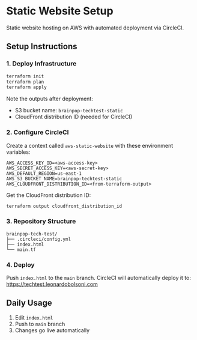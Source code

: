 # Static Website Setup

Static website hosting on AWS with automated deployment via CircleCI.

## Setup Instructions

### 1. Deploy Infrastructure

```bash
terraform init
terraform plan
terraform apply
```

Note the outputs after deployment:
- S3 bucket name: `brainpop-techtest-static`
- CloudFront distribution ID (needed for CircleCI)

### 2. Configure CircleCI

Create a context called `aws-static-website` with these environment variables:

```
AWS_ACCESS_KEY_ID=<aws-access-key>
AWS_SECRET_ACCESS_KEY=<aws-secret-key>
AWS_DEFAULT_REGION=us-east-1
AWS_S3_BUCKET_NAME=brainpop-techtest-static
AWS_CLOUDFRONT_DISTRIBUTION_ID=<from-terraform-output>
```

Get the CloudFront distribution ID:
```bash
terraform output cloudfront_distribution_id
```

### 3. Repository Structure

```
brainpop-tech-test/
├── .circleci/config.yml
├── index.html
└── main.tf
```

### 4. Deploy

Push `index.html` to the `main` branch. CircleCI will automatically deploy it to:
https://techtest.leonardobolsoni.com

## Daily Usage

1. Edit `index.html`
2. Push to `main` branch
3. Changes go live automatically
